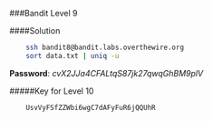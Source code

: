 ###Bandit Level 9

####Solution
```bash
	ssh bandit8@bandit.labs.overthewire.org
	sort data.txt | uniq -u
```
**Password**: *cvX2JJa4CFALtqS87jk27qwqGhBM9plV*


#####Key for Level 10
```
	UsvVyFSfZZWbi6wgC7dAFyFuR6jQQUhR
```
